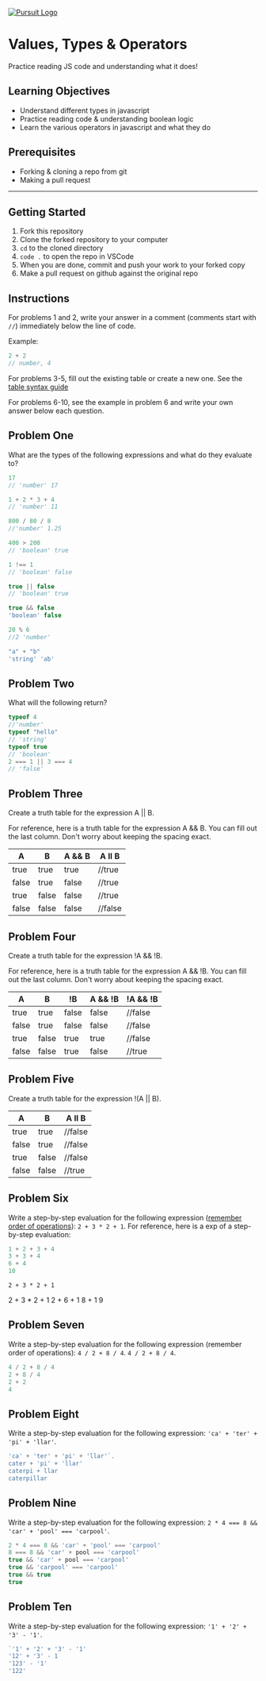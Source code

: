 [![Pursuit Logo](https://avatars1.githubusercontent.com/u/5825944?s=200&v=4)](https://pursuit.org)

# Values, Types & Operators

Practice reading JS code and understanding what it does!

## Learning Objectives

- Understand different types in javascript
- Practice reading code & understanding boolean logic
- Learn the various operators in javascript and what they do

## Prerequisites

- Forking & cloning a repo from git
- Making a pull request

---

## Getting Started

1. Fork this repository
1. Clone the forked repository to your computer
1. `cd` to the cloned directory
1. `code .` to open the repo in VSCode
1. When you are done, commit and push your work to your forked copy
1. Make a pull request on github against the original repo

## Instructions

For problems 1 and 2, write your answer in a comment (comments start with `//`) immediately below the line of code.

Example:

```js
2 + 2
// number, 4
```

For problems 3-5, fill out the existing table or create a new one. See the [table syntax guide](https://www.markdownguide.org/extended-syntax#tables)

For problems 6-10, see the example in problem 6 and write your own answer below each question.



## Problem One

What are the types of the following expressions and what do they evaluate to?

```js
17
// 'number' 17

1 + 2 * 3 + 4
// 'number' 11

800 / 80 / 8
//'number' 1.25 

400 > 200
// 'boolean' true

1 !== 1
// 'boolean' false

true || false
// 'boolean' true 

true && false
'boolean' false

20 % 6
//2 'number' 

"a" + "b"
'string' 'ab'

```

## Problem Two

What will the following return?

```js
typeof 4
//'number'
typeof "hello"
// 'string'
typeof true
// 'boolean'
2 === 1 || 3 === 4
// 'false'
```

## Problem Three

Create a truth table for the expression A || B.

For reference, here is a truth table for the expression A && B. You can fill out the last column. Don't worry about keeping the spacing exact.

| A     | B     | A && B |  A ll B   |
| ----- | ----- | ------ | ---------- |
| true  | true  | true   |     //true
| false | true  | false  |     //true
| true  | false | false  |     //true
| false | false | false  |     //false

## Problem Four

Create a truth table for the expression !A && !B.

For reference, here is a truth table for the expression A && !B. You can fill out the last column. Don't worry about keeping the spacing exact.

| A     | B     | !B    | A && !B | !A && !B |
| ----- | ----- | ----- | ------- | -------- |
| true  | true  | false | false   |  //false |
| false | true  | false | false   |  //false |   
| true  | false | true  | true    |  //false |
| false | false | true  | false   |  //true  |

## Problem Five

Create a truth table for the expression !(A || B).

| A     | B     |   A ll B   |
| ----- | ----- | ---------- |
| true  | true  |   //false  |
| false | true  |   //false  |
| true  | false |   //false  | 
| false | false |   //true   |



## Problem Six

Write a step-by-step evaluation for the following expression ([remember order of operations](https://www.mathsisfun.com/operation-order-pemdas.html)): `2 + 3 * 2 + 1`.
For reference, here is a exp of a step-by-step evaluation:

```js
1 + 2 + 3 + 4
3 + 3 + 4
6 + 4
10
```

`2 + 3 * 2 + 1`

2 + 3 * 2 + 1
2 + 6 + 1
8 + 1
9

## Problem Seven

Write a step-by-step evaluation for the following expression (remember order of operations): `4 / 2 + 8 / 4`.
`4 / 2 + 8 / 4`.

```js
4 / 2 + 8 / 4
2 + 8 / 4
2 + 2
4
```

## Problem Eight

Write a step-by-step evaluation for the following expression: `'ca' + 'ter' + 'pi' + 'llar'`.

```js
'ca' + 'ter' + 'pi' + 'llar'`.
cater + 'pi' + 'llar'
caterpi + llar
caterpillar
```

## Problem Nine

Write a step-by-step evaluation for the following expression: `2 * 4 === 8 && 'car' + 'pool' === 'carpool'`.

```js
2 * 4 === 8 && 'car' + 'pool' === 'carpool'
8 === 8 && 'car' + pool === 'carpool'
true && 'car' + pool === 'carpool'
true && 'carpool' === 'carpool'
true && true
true
```

## Problem Ten

Write a step-by-step evaluation for the following expression: `'1' + '2' + '3' - '1'`.

```js
`'1' + '2' + '3' - '1'
'12' + '3' - 1 
'123' - '1'
'122'
```
